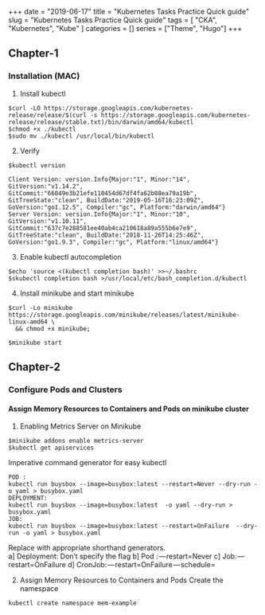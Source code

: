 +++
date = "2019-06-17"
title = "Kubernetes Tasks Practice Quick guide"
slug = "Kubernetes Tasks Practice Quick guide"
tags = [
    "CKA",
    "Kubernetes",
    "Kube"
]
categories = []
series = ["Theme", "Hugo"]
+++


## Chapter-1
### Installation (MAC)

1. Install kubectl
```
$curl -LO https://storage.googleapis.com/kubernetes-release/release/$(curl -s https://storage.googleapis.com/kubernetes-release/release/stable.txt)/bin/darwin/amd64/kubectl
$chmod +x ./kubectl
$sudo mv ./kubectl /usr/local/bin/kubectl
```
2. Verify
```
$kubectl version

Client Version: version.Info{Major:"1", Minor:"14", GitVersion:"v1.14.2", GitCommit:"66049e3b21efe110454d67df4fa62b08ea79a19b", GitTreeState:"clean", BuildDate:"2019-05-16T16:23:09Z", GoVersion:"go1.12.5", Compiler:"gc", Platform:"darwin/amd64"}
Server Version: version.Info{Major:"1", Minor:"10", GitVersion:"v1.10.11", GitCommit:"637c7e288581ee40ab4ca210618a89a555b6e7e9", GitTreeState:"clean", BuildDate:"2018-11-26T14:25:46Z", GoVersion:"go1.9.3", Compiler:"gc", Platform:"linux/amd64"}
```
3. Enable kubectl autocompletion
```
$echo 'source <(kubectl completion bash)' >>~/.bashrc
$skubectl completion bash >/usr/local/etc/bash_completion.d/kubectl
```
4. Install minikube and start minikube
```
$curl -Lo minikube https://storage.googleapis.com/minikube/releases/latest/minikube-linux-amd64 \
  && chmod +x minikube;

$minikube start
```

## Chapter-2
### Configure Pods and Clusters

#### Assign Memory Resources to Containers and Pods on minikube cluster

1. Enabling Metrics Server on Minikube
```
$minikube addons enable metrics-server
$kubectl get apiservices
```

Imperative command generator for easy kubectl 
```
POD :
kubectl run buysbox --image=busybox:latest --restart=Never --dry-run -o yaml > busybox.yaml
DEPLOYMENT:
kubectl run buysbox --image=busybox:latest  -o yaml --dry-run > busybox.yaml
JOB:
kubectl run buysbox --image=busybox:latest --restart=OnFailure  --dry-run -o yaml > busybox.yaml
```
Replace with appropriate shorthand generators.  
a] Deployment: Don’t specify the flag
b] Pod : — restart=Never
c] Job: — restart=OnFailure
d] CronJob: — restart=OnFailure — schedule=<some cron expression>

2. Assign Memory Resources to Containers and Pods
Create the namespace
```
kubectl create namespace mem-example
```



